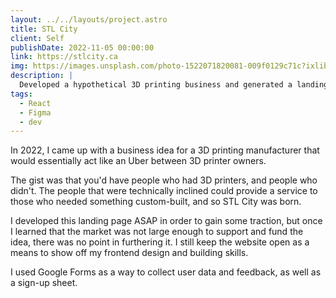 ```yaml
---
layout: ../../layouts/project.astro
title: STL City
client: Self
publishDate: 2022-11-05 00:00:00
link: https://stlcity.ca
img: https://images.unsplash.com/photo-1522071820081-009f0129c71c?ixlib=rb-4.0.3&ixid=MnwxMjA3fDB8MHxwaG90by1wYWdlfHx8fGVufDB8fHx8&auto=format&fit=crop&w=1470&q=80
description: |
  Developed a hypothetical 3D printing business and generated a landing page using Figma & React.js.
tags:
  - React
  - Figma
  - dev
---
```


In 2022, I came up with a business idea for a 3D printing manufacturer that would essentially act like an Uber between 3D printer owners. 

The gist was that you'd have people who had 3D printers, and people who didn't. The people that were technically inclined could provide a service to those who needed something custom-built, and so STL City was born.

I developed this landing page ASAP in order to gain some traction, but once I learned that the market was not large enough to support and fund the idea, there was no point in furthering it. I still keep the website open as a means to show off my frontend design and building skills.

I used Google Forms as a way to collect user data and feedback, as well as a sign-up sheet.